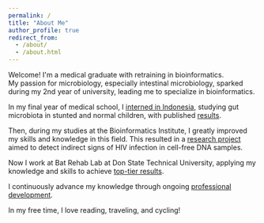 ```yaml
---
permalink: /
title: "About Me"
author_profile: true
redirect_from: 
  - /about/
  - /about.html
---
```


Welcome! I'm a medical graduate with retraining in bioinformatics.<br>
My passion for microbiology, especially intestinal microbiology, sparked during my 2nd year of university, leading me to specialize in bioinformatics.<br>

In my final year of medical school, I [interned in Indonesia](https://iliapopov17.github.io/portfolio/portfolio-1/), studying gut microbiota in stunted and normal children, with published [results](https://journals.plos.org/plosone/article?id=10.1371/journal.pone.0299349).<br>

Then, during my studies at the Bioinformatics Institute, I greatly improved my skills and knowledge in this field. This resulted in a [research project](https://github.com/iliapopov17/The-shadow-of-HIV) aimed to detect indirect signs of HIV infection in cell-free DNA samples.<br>

Now I work at Bat Rehab Lab at Don State Technical University, applying my knowledge and skills to achieve [top-tier results](https://github.com/PopovIILab).<br>

I continuously advance my knowledge through ongoing [professional development](https://iliapopov17.github.io/certificates/).<br>

In my free time, I love reading, traveling, and cycling!
